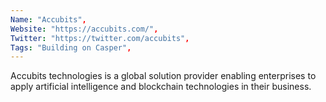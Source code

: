 ```yaml
--- 
Name: "Accubits", 
Website: "https://accubits.com/", 
Twitter: "https://twitter.com/accubits", 
Tags: "Building on Casper", 
--- 
```

<!--lang:en--> 
Accubits technologies is a global solution provider enabling enterprises to apply artificial intelligence and blockchain technologies in their business.
<!--lang:es--] 
Accubits technologies es un proveedor de soluciones global que permite a las empresas aplicar tecnologías de inteligencia artificial y blockchain en sus negocios.
<!--lang:de--] 
Accubits Technologies ist ein globaler Lösungsanbieter, der es Unternehmen ermöglicht, künstliche Intelligenz und Blockchain-Technologien in ihrem Geschäft einzusetzen.
<!--lang:fr--] 
Accubits technologies est un fournisseur mondial de solutions permettant aux entreprises d'appliquer les technologies d'intelligence artificielle et de blockchain dans leur entreprise.
<!--lang:pl--] 
Accubits technologies to globalny dostawca rozwiązań umożliwiających przedsiębiorstwom stosowanie sztucznej inteligencji i technologii blockchain w swojej działalności.
<!--lang:uk--] 
Accubits technology — це глобальний постачальник рішень, що дозволяє підприємствам застосовувати технології штучного інтелекту та блокчейн у своєму бізнесі.
[!--lang:*--> 
